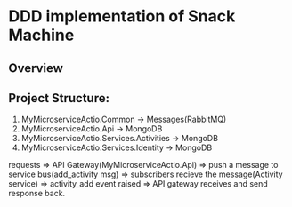 
# DDD implementation of Snack Machine

## Overview


## Project Structure:
1. MyMicroserviceActio.Common -> Messages(RabbitMQ)
2. MyMicroserviceActio.Api -> MongoDB
3. MyMicroserviceActio.Services.Activities -> MongoDB
4. MyMicroserviceActio.Services.Identity -> MongoDB

requests => API Gateway(MyMicroserviceActio.Api) => push a message to service bus(add_activity msg) => subscribers recieve the message(Activity service) =>
activity_add event raised => API gateway receives and send response back.
